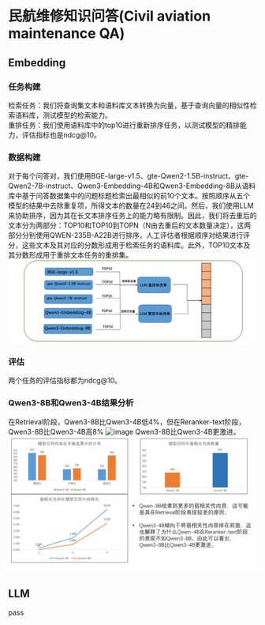 # 民航维修知识问答(Civil aviation maintenance QA)

## Embedding
### 任务构建
检索任务：我们将查询集文本和语料库文本转换为向量，基于查询向量的相似性检索语料库，测试模型的检索能力。    
重排任务：我们使用语料库中的top10进行重新排序任务，以测试模型的精排能力，评估指标也是ndcg@10。
### 数据构建
对于每个问答对，我们使用BGE-large-v1.5、gte-Qwen2-1.5B-instruct、gte-Qwen2-7B-instruct、Qwen3-Embedding-4B和Qwen3-Embedding-8B从语料库中基于问答数据集中的问题标题检索出最相似的前10个文本。按照顺序从五个模型的结果中去除重复项，所得文本的数量在24到46之间。然后，我们使用LLM来协助排序，因为其在长文本排序任务上的能力略有限制。因此，我们将去重后的文本分为两部分：TOP10和TOP10到TOPN（N由去重后的文本数量决定），这两部分分别使用QWEN-235B-A22B进行排序，人工评估者根据顺序对结果进行评分，这些文本及其对应的分数形成用于检索任务的语料库。此外，TOP10文本及其分数形成用于重排文本任务的重排集。
![image](https://github.com/CamBenchmark/cambenchmark/blob/e0b2148cd4d51a00367e6f04970111858994dabb/images/retrieval_data.png)
### 评估
两个任务的评估指标都为ndcg@10。
### Qwen3-8B和Qwen3-4B结果分析
在Retrieval阶段，Qwen3-8B比Qwen3-4B低4%，但在Reranker-text阶段，Qwen3-8B比Qwen3-4B高8%
![image](https://github.com/CamBenchmark/cambenchmark/blob/e0b2148cd4d51a00367e6f04970111858994dabb/images/retrieval_ana2.png)
Qwen3-8B比Qwen3-4B更激进。
![image](https://github.com/CamBenchmark/cambenchmark/blob/e0b2148cd4d51a00367e6f04970111858994dabb/images/retrieval_ana1.png)
## LLM
pass

